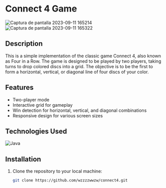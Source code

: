 # Connect 4 Game

![Captura de pantalla 2023-09-11 165214](https://github.com/wzzzzwwzw/Connect4/assets/46055260/3a3b72fe-ad47-4480-97f5-f612b1e70ed5)
![Captura de pantalla 2023-09-11 165322](https://github.com/wzzzzwwzw/Connect4/assets/46055260/92492743-5163-4434-9e90-c6fbbde18d7c)


## Description

This is a simple implementation of the classic game Connect 4, also known as Four in a Row. The game is designed to be played by two players, taking turns to drop colored discs into a grid. The objective is to be the first to form a horizontal, vertical, or diagonal line of four discs of your color.

## Features

- Two-player mode
- Interactive grid for gameplay
- Win detection for horizontal, vertical, and diagonal combinations
- Responsive design for various screen sizes

## Technologies Used
![Java](https://img.shields.io/badge/java-%23ED8B00.svg?style=for-the-badge&logo=openjdk&logoColor=white)

## Installation

1. Clone the repository to your local machine:

   ```bash
   git clone https://github.com/wzzzzwwzw/connect4.git
